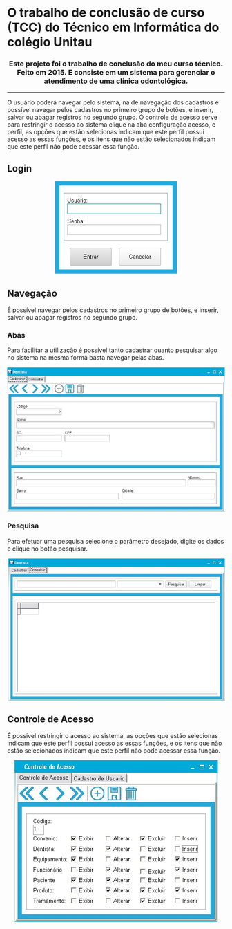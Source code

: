 # O trabalho de conclusão de curso (TCC) do Técnico em Informática do colégio Unitau 


<h3 align="center"> 
  Este projeto foi o trabalho de conclusão do meu curso técnico. Feito em 2015. E consiste em um sistema para gerenciar o atendimento de uma clínica odontológica.
</h3>

___

O usuário poderá navegar pelo sistema, na de navegação dos cadastros é possível navegar pelos cadastros no primeiro grupo de botões, e inserir, salvar ou apagar registros no segundo grupo. 
O controle de acesso serve para restringir o acesso ao sistema clique na aba configuração acesso, e perfil, as opções que estão selecionas indicam que este perfil possui acesso as essas funções, e os itens que não estão selecionados indicam que este perfil não pode acessar essa função.


## Login
<p align="center">
  <img src="https://github.com/VitorCMatias/TCC_Tecnico_UNITAU/blob/imagens/Imagems/login.jpg" alt="Login">
</p>

## Navegação
É possível navegar pelos cadastros no primeiro grupo de botões, e inserir, salvar ou apagar registros no segundo grupo.

### Abas
Para facilitar a utilização é possível tanto cadastrar quanto pesquisar algo no sistema na mesma forma basta navegar pelas abas.

<p align="center">
  <img align="center" src="https://github.com/VitorCMatias/TCC_Tecnico_UNITAU/blob/imagens/Imagems/cadastro.jpg" alt="Abas">	
</p>

### Pesquisa
Para efetuar uma pesquisa selecione o parâmetro desejado, digite os dados e clique no botão pesquisar.
<p align="center">
  <img align=center src="https://github.com/VitorCMatias/TCC_Tecnico_UNITAU/blob/imagens/Imagems/Pesquisa.jpg" alt="tela de pesquisa">	
</p>

## Controle de Acesso 
É possivel restringir o acesso ao sistema, as opções que estão selecionas indicam que este perfil possui acesso as essas funções, e os itens que não estão selecionados indicam que este perfil não pode acessar essa função.

<p align="center">
  <img align="center" src="https://github.com/VitorCMatias/TCC_Tecnico_UNITAU/blob/imagens/Imagems/Controle%20de%20Acesso.jpg" alt="tela do controle de acesso">	
</p>
